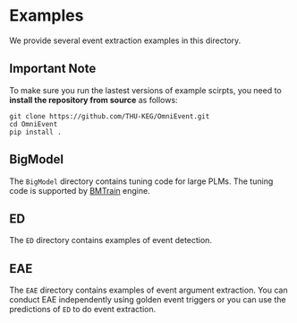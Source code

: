 # Examples

We provide several event extraction examples in this directory. 

## Important Note

To make sure you run the lastest versions of example scirpts, you need to **install the repository from source** as follows:

```shell
git clone https://github.com/THU-KEG/OmniEvent.git
cd OmniEvent
pip install .
```


## BigModel

The `BigModel` directory contains tuning code for large PLMs. The tuning code is supported by [BMTrain](https://github.com/OpenBMB/BMTrain) engine. 

## ED

The `ED` directory contains examples of event detection. 

## EAE

The `EAE` directory contains examples of event argument extraction. You can conduct EAE independently using golden event triggers or you can use the predictions of `ED` to do event extraction.





